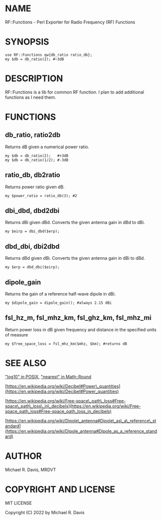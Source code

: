 # NAME

RF::Functions - Perl Exporter for Radio Frequency (RF) Functions

# SYNOPSIS

    use RF::Functions qw{db_ratio ratio_db};
    my $db = db_ratio(2); #~3dB

# DESCRIPTION

RF::Functions is a lib for common RF function.  I plan to add additional functions as I need them.

# FUNCTIONS

## db\_ratio, ratio2db

Returns dB given a numerical power ratio.

    my $db = db_ratio(2);   #+3dB
    my $db = db_ratio(1/2); #-3dB

## ratio\_db, db2ratio

Returns power ratio given dB.

    my $power_ratio = ratio_db(3); #2

## dbi\_dbd, dbd2dbi

Returns dBi given dBd.  Converts the given antenna gain in dBd to dBi. 

    my $eirp = dbi_dbd($erp);

## dbd\_dbi, dbi2dbd

Returns dBd given dBi. Converts the given antenna gain in dBi to dBd.

    my $erp = dbd_dbi($eirp);

## dipole\_gain

Returns the gain of a reference half-wave dipole in dBi.

    my $dipole_gain = dipole_gain(); #always 2.15 dBi

## fsl\_hz\_m, fsl\_mhz\_km, fsl\_ghz\_km, fsl\_mhz\_mi

Return power loss in dB given frequency and distance in the specified units of measure

    my $free_space_loss = fsl_mhz_km($mhz, $km); #returns dB

# SEE ALSO

["log10" in POSIX](https://metacpan.org/pod/POSIX#log10), ["nearest" in Math::Round](https://metacpan.org/pod/Math::Round#nearest)

[https://en.wikipedia.org/wiki/Decibel#Power\_quantities](https://en.wikipedia.org/wiki/Decibel#Power_quantities)

[https://en.wikipedia.org/wiki/Free-space\_path\_loss#Free-space\_path\_loss\_in\_decibels](https://en.wikipedia.org/wiki/Free-space_path_loss#Free-space_path_loss_in_decibels)

[https://en.wikipedia.org/wiki/Dipole\_antenna#Dipole\_as\_a\_reference\_standard](https://en.wikipedia.org/wiki/Dipole_antenna#Dipole_as_a_reference_standard)

# AUTHOR

Michael R. Davis, MRDVT

# COPYRIGHT AND LICENSE

MIT LICENSE

Copyright (C) 2022 by Michael R. Davis
